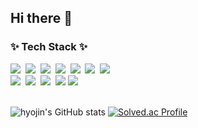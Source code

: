 ## Hi there 👋

<h3>✨ Tech Stack ✨</h3>
<div>
  <img src="https://img.shields.io/badge/springboot-6DB33F.svg?style=for-the-badge&logo=springboot&logoColor=white" />&nbsp
  <img src="https://img.shields.io/badge/mysql-4479A1.svg?style=for-the-badge&logo=mysql&logoColor=white" />&nbsp
  <img src="https://img.shields.io/badge/mongoDB-47A248.svg?style=for-the-badge&logo=mongodb&logoColor=white" />&nbsp
  <img src="https://img.shields.io/badge/java-007396.svg?style=for-the-badge&logo=java&logoColor=white" />&nbsp
  <img src="https://img.shields.io/badge/python-3776AB.svg?style=for-the-badge&logo=python&logoColor=white" />&nbsp
  <img src="https://img.shields.io/badge/fastapi-009688?style=for-the-badge&logo=fastapi&logoColor=white" />&nbsp
  <img src="https://img.shields.io/badge/github-181717?style=for-the-badge&logo=github&logoColor=white" />&nbsp
</div>

<div>
  <img src="https://img.shields.io/badge/aws-232F3E?style=for-the-badge&logo=amazonwebservices&logoColor=ffd35b" />&nbsp
  <img src="https://img.shields.io/badge/nginx-009639.svg?style=for-the-badge&logo=nginx&logoColor=white" />&nbsp
  <img src="https://img.shields.io/badge/docker-2496ED.svg?style=for-the-badge&logo=docker&logoColor=white" />&nbsp
  <img src="https://img.shields.io/badge/Swift-F05138?style=for-the-badge&logo=Swift&logoColor=white">
  <img src="https://img.shields.io/badge/UIKit-2396F3?style=for-the-badge&logo=UIKit&logoColor=white">
  

</div>

<br>

![hyojin's GitHub stats](https://github-readme-stats.vercel.app/api?username=hyojin425&show_icons=true&theme=radical)
[![Solved.ac Profile](http://mazassumnida.wtf/api/v2/generate_badge?boj=gywls5184)](https://solved.ac/gywls5184/)
<!--
**hyojin425/hyojin425** is a ✨ _special_ ✨ repository because its `README.md` (this file) appears on your GitHub profile.

Here are some ideas to get you started:

- 🔭 I’m currently working on ...
- 🌱 I’m currently learning ...
- 👯 I’m looking to collaborate on ...
- 🤔 I’m looking for help with ...
- 💬 Ask me about ...
- 📫 How to reach me: ...
- 😄 Pronouns: ...
- ⚡ Fun fact: ...
-->
